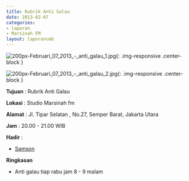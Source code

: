 ```yaml
---
title: Rubrik Anti Galau
date: 2013-02-07
categories:
- laporan
- Marsinah FM
layout: laporancmb
---
```



![200px-Februari_07_2013_-_anti_galau_1.jpg](/uploads/200px-Februari_07_2013_-_anti_galau_1.jpg){: .img-responsive .center-block }

![200px-Februari_07_2013_-_anti_galau_2.jpg](/uploads/200px-Februari_07_2013_-_anti_galau_2.jpg){: .img-responsive .center-block }


**Tujuan** : Rubrik Anti Galau 

**Lokasi** : Studio Marsinah fm 

**Alamat** : Jl. Tipar Selatan , No.27, Semper Barat, Jakarta Utara 

**Jam** : 20.00 - 21.00 WIB 

**Hadir** :
* [Samson](http://wiki.ciptamedia.org/wiki/Samson)

**Ringkasan**  
* Anti galau tiap rabu jam 8 - 9 malam
